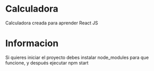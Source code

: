 # Calculadora
Calculadora creada para aprender React JS
# Informacion
Si quieres iniciar el proyecto debes instalar node_modules para que funcione, y después ejecutar npm start
